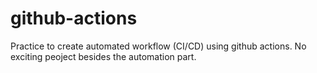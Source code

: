 # github-actions

Practice to create automated workflow (CI/CD) using github actions. No exciting peoject besides the automation part.